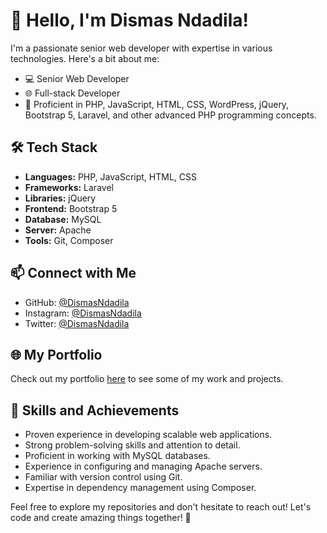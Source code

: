 # 👋 Hello, I'm Dismas Ndadila!


I'm a passionate senior web developer with expertise in various technologies. Here's a bit about me:

- 💻 Senior Web Developer
- 🌐 Full-stack Developer
- 🚀 Proficient in PHP, JavaScript, HTML, CSS, WordPress, jQuery, Bootstrap 5, Laravel, and other advanced PHP programming concepts.

## 🛠️ Tech Stack

- **Languages:** PHP, JavaScript, HTML, CSS
- **Frameworks:** Laravel
- **Libraries:** jQuery
- **Frontend:** Bootstrap 5
- **Database:** MySQL
- **Server:** Apache
- **Tools:** Git, Composer

## 📫 Connect with Me

- GitHub: [@DismasNdadila](https://github.com/DismasNdadila)
- Instagram: [@DismasNdadila](https://www.instagram.com/DismasNdadila/)
- Twitter: [@DismasNdadila](https://twitter.com/DismasNdadila)

## 🌐 My Portfolio

Check out my portfolio [here](https://your-portfolio-link.com) to see some of my work and projects.

## 🚀 Skills and Achievements

- Proven experience in developing scalable web applications.
- Strong problem-solving skills and attention to detail.
- Proficient in working with MySQL databases.
- Experience in configuring and managing Apache servers.
- Familiar with version control using Git.
- Expertise in dependency management using Composer.

Feel free to explore my repositories and don't hesitate to reach out! Let's code and create amazing things together! 🚀


